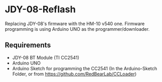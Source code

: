 # JDY-08-Reflash
Replacing JDY-08's firmware with the HM-10 v540 one. Firmware programming is using Arduino UNO as the programmer/downloader.

## Requirements
* JDY-08 BT Module (TI CC2541)
* Arduino UNO
* Arduino Sketch for programming the CC2541 (In the Arduino-Sketch Folder, or from https://github.com/RedBearLab/CCLoader)

